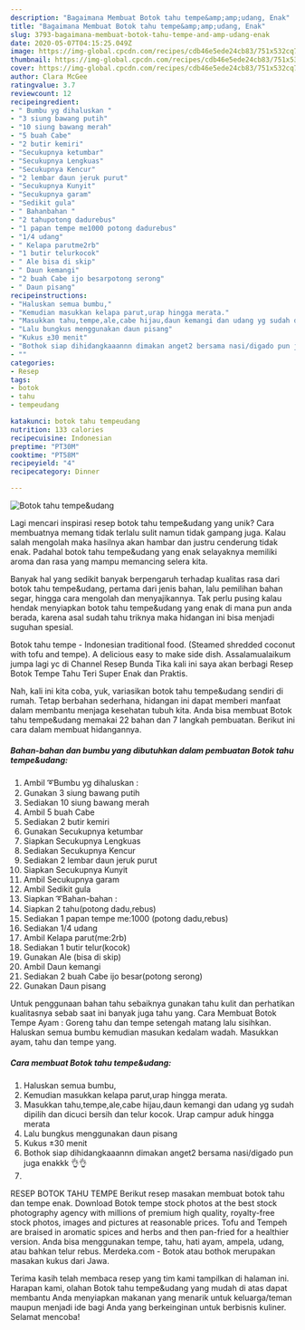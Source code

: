 ```yaml
---
description: "Bagaimana Membuat Botok tahu tempe&amp;amp;udang, Enak"
title: "Bagaimana Membuat Botok tahu tempe&amp;amp;udang, Enak"
slug: 3793-bagaimana-membuat-botok-tahu-tempe-and-amp-udang-enak
date: 2020-05-07T04:15:25.049Z
image: https://img-global.cpcdn.com/recipes/cdb46e5ede24cb83/751x532cq70/botok-tahu-tempeudang-foto-resep-utama.jpg
thumbnail: https://img-global.cpcdn.com/recipes/cdb46e5ede24cb83/751x532cq70/botok-tahu-tempeudang-foto-resep-utama.jpg
cover: https://img-global.cpcdn.com/recipes/cdb46e5ede24cb83/751x532cq70/botok-tahu-tempeudang-foto-resep-utama.jpg
author: Clara McGee
ratingvalue: 3.7
reviewcount: 12
recipeingredient:
- " Bumbu yg dihaluskan "
- "3 siung bawang putih"
- "10 siung bawang merah"
- "5 buah Cabe"
- "2 butir kemiri"
- "Secukupnya ketumbar"
- "Secukupnya Lengkuas"
- "Secukupnya Kencur"
- "2 lembar daun jeruk purut"
- "Secukupnya Kunyit"
- "Secukupnya garam"
- "Sedikit gula"
- " Bahanbahan "
- "2 tahupotong dadurebus"
- "1 papan tempe me1000 potong dadurebus"
- "1/4 udang"
- " Kelapa parutme2rb"
- "1 butir telurkocok"
- " Ale bisa di skip"
- " Daun kemangi"
- "2 buah Cabe ijo besarpotong serong"
- " Daun pisang"
recipeinstructions:
- "Haluskan semua bumbu,"
- "Kemudian masukkan kelapa parut,urap hingga merata."
- "Masukkan tahu,tempe,ale,cabe hijau,daun kemangi dan udang yg sudah dipilih dan dicuci bersih dan telur kocok. Urap campur aduk hingga merata"
- "Lalu bungkus menggunakan daun pisang"
- "Kukus ±30 menit"
- "Bothok siap dihidangkaaannn dimakan anget2 bersama nasi/digado pun juga enakkk 👌👌"
- ""
categories:
- Resep
tags:
- botok
- tahu
- tempeudang

katakunci: botok tahu tempeudang 
nutrition: 133 calories
recipecuisine: Indonesian
preptime: "PT30M"
cooktime: "PT58M"
recipeyield: "4"
recipecategory: Dinner

---
```



![Botok tahu tempe&amp;udang](https://img-global.cpcdn.com/recipes/cdb46e5ede24cb83/751x532cq70/botok-tahu-tempeudang-foto-resep-utama.jpg)

Lagi mencari inspirasi resep botok tahu tempe&amp;udang yang unik? Cara membuatnya memang tidak terlalu sulit namun tidak gampang juga. Kalau salah mengolah maka hasilnya akan hambar dan justru cenderung tidak enak. Padahal botok tahu tempe&amp;udang yang enak selayaknya memiliki aroma dan rasa yang mampu memancing selera kita.

Banyak hal yang sedikit banyak berpengaruh terhadap kualitas rasa dari botok tahu tempe&amp;udang, pertama dari jenis bahan, lalu pemilihan bahan segar, hingga cara mengolah dan menyajikannya. Tak perlu pusing kalau hendak menyiapkan botok tahu tempe&amp;udang yang enak di mana pun anda berada, karena asal sudah tahu triknya maka hidangan ini bisa menjadi suguhan spesial.

Botok tahu tempe - Indonesian traditional food. (Steamed shredded coconut with tofu and tempe). A delicious easy to make side dish. Assalamualaikum jumpa lagi yc di Channel Resep Bunda Tika kali ini saya akan berbagi Resep Botok Tempe Tahu Teri Super Enak dan Praktis.


Nah, kali ini kita coba, yuk, variasikan botok tahu tempe&amp;udang sendiri di rumah. Tetap berbahan sederhana, hidangan ini dapat memberi manfaat dalam membantu menjaga kesehatan tubuh kita. Anda bisa membuat Botok tahu tempe&amp;udang memakai 22 bahan dan 7 langkah pembuatan. Berikut ini cara dalam membuat hidangannya.

<!--inarticleads1-->

##### Bahan-bahan dan bumbu yang dibutuhkan dalam pembuatan Botok tahu tempe&amp;udang:

1. Ambil  ➰Bumbu yg dihaluskan :
1. Gunakan 3 siung bawang putih
1. Sediakan 10 siung bawang merah
1. Ambil 5 buah Cabe
1. Sediakan 2 butir kemiri
1. Gunakan Secukupnya ketumbar
1. Siapkan Secukupnya Lengkuas
1. Sediakan Secukupnya Kencur
1. Sediakan 2 lembar daun jeruk purut
1. Siapkan Secukupnya Kunyit
1. Ambil Secukupnya garam
1. Ambil Sedikit gula
1. Siapkan  ➰Bahan-bahan :
1. Siapkan 2 tahu(potong dadu,rebus)
1. Sediakan 1 papan tempe me:1000 (potong dadu,rebus)
1. Sediakan 1/4 udang
1. Ambil  Kelapa parut(me:2rb)
1. Sediakan 1 butir telur(kocok)
1. Gunakan  Ale (bisa di skip)
1. Ambil  Daun kemangi
1. Sediakan 2 buah Cabe ijo besar(potong serong)
1. Gunakan  Daun pisang


Untuk penggunaan bahan tahu sebaiknya gunakan tahu kulit dan perhatikan kualitasnya sebab saat ini banyak juga tahu yang. Cara Membuat Botok Tempe Ayam : Goreng tahu dan tempe setengah matang lalu sisihkan. Haluskan semua bumbu kemudian masukan kedalam wadah. Masukkan ayam, tahu dan tempe yang. 

<!--inarticleads2-->

##### Cara membuat Botok tahu tempe&amp;udang:

1. Haluskan semua bumbu,
1. Kemudian masukkan kelapa parut,urap hingga merata.
1. Masukkan tahu,tempe,ale,cabe hijau,daun kemangi dan udang yg sudah dipilih dan dicuci bersih dan telur kocok. Urap campur aduk hingga merata
1. Lalu bungkus menggunakan daun pisang
1. Kukus ±30 menit
1. Bothok siap dihidangkaaannn dimakan anget2 bersama nasi/digado pun juga enakkk 👌👌
1. 


RESEP BOTOK TAHU TEMPE Berikut resep masakan membuat botok tahu dan tempe enak. Download Botok tempe stock photos at the best stock photography agency with millions of premium high quality, royalty-free stock photos, images and pictures at reasonable prices. Tofu and Tempeh are braised in aromatic spices and herbs and then pan-fried for a healthier version. Anda bisa menggunakan tempe, tahu, hati ayam, ampela, udang, atau bahkan telur rebus. Merdeka.com - Botok atau bothok merupakan masakan kukus dari Jawa. 

Terima kasih telah membaca resep yang tim kami tampilkan di halaman ini. Harapan kami, olahan Botok tahu tempe&amp;udang yang mudah di atas dapat membantu Anda menyiapkan makanan yang menarik untuk keluarga/teman maupun menjadi ide bagi Anda yang berkeinginan untuk berbisnis kuliner. Selamat mencoba!
